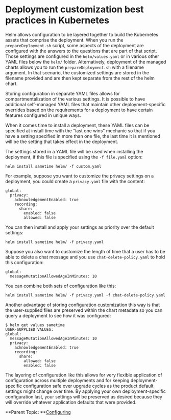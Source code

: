 # Deployment customization best practices in Kubernetes

Helm allows configuration to be layered together to build the Kubernetes assets that comprise the deployment. When you run the `prepareDeployment.sh` script, some aspects of the deployment are configured with the answers to the questions that are part of that script. Those settings are configured in the `helm/values.yaml` or in various other YAML files below the `helm/` folder. Alternatively, deployment of the managed charts allows you to run the `prepareDeployment.sh` with a filename argument. In that scenario, the customized settings are stored in the filename provided and are then kept separate from the rest of the helm chart.

Storing configuration in separate YAML files allows for compartmentalization of the various settings. It is possible to have additional self-managed YAML files that maintain other deployment-specific overrides based on the requirements for a deployment to have certain features configured in unique ways.

When it comes time to install a deployment, these YAML files can be specified at install time with the "last one wins" mechanic so that if you have a setting specified in more than one file, the last time it is mentioned will be the setting that takes effect in the deployment.

The settings stored in a YAML file will be used when installing the deployment, if this file is specified using the `-f file.yaml` option:

```
helm install sametime helm/ -f custom.yaml
```

For example, suppose you want to customize the privacy settings on a deployment, you could create a `privacy.yaml` file with the content:

```
global:
  privacy:
    acknowledgementEnabled: true
    recording:
      share:
        enabled: false
        allowed: false
```

You can then install and apply your settings as priority over the default settings:

```
helm install sametime helm/ -f privacy.yaml
```

Suppose you also want to customize the length of time that a user has to be able to delete a chat message and you use `chat-delete-policy.yaml` to hold this configuration:

```
global:
  messageMutationAllowedAgeInMinutes: 10
```

You can combine both sets of configuration like this:

```
helm install sametime helm/ -f privacy.yaml -f chat-delete-policy.yaml
```

Another advantage of storing configuration customization this way is that the user-supplied files are preserved within the chart metadata so you can query a deployment to see how it was configured:

```
$ helm get values sametime
USER-SUPPLIED VALUES:
global:
  messageMutationAllowedAgeInMinutes: 10
  privacy:
    acknowledgementEnabled: true
    recording:
      share:
        allowed: false
        enabled: false
```

The layering of configuration like this allows for very flexible application of configuration across multiple deployments and for keeping deployment-specific configuration safe over upgrade cycles as the product default settings might change over time. By applying your own deployment-specific configuration last, your settings will be preserved as desired because they will override whatever application defaults that were provided.

**Parent Topic:  **[Configuring](configuring.md)

